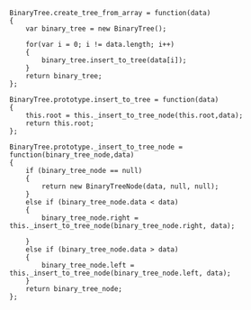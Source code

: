     BinaryTree.create_tree_from_array = function(data)
    {
        var binary_tree = new BinaryTree();

        for(var i = 0; i != data.length; i++)
        {
            binary_tree.insert_to_tree(data[i]);
        }
        return binary_tree;
    };

    BinaryTree.prototype.insert_to_tree = function(data)
    {
        this.root = this._insert_to_tree_node(this.root,data);
        return this.root;
    };

    BinaryTree.prototype._insert_to_tree_node = function(binary_tree_node,data)
    {
        if (binary_tree_node == null)
        {
            return new BinaryTreeNode(data, null, null);
        }
        else if (binary_tree_node.data < data)
        {
            binary_tree_node.right = this._insert_to_tree_node(binary_tree_node.right, data);

        }
        else if (binary_tree_node.data > data)
        {
            binary_tree_node.left = this._insert_to_tree_node(binary_tree_node.left, data);
        }
        return binary_tree_node;
    };


